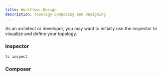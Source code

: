 ```yaml
---
title: Workflow::Design
description: Topology Composing and Designing
---
```


As an architect or developer, you may want to initially use the inspector to visualize and define your topology.


### Inspector

`tc inspect`


### Composer
